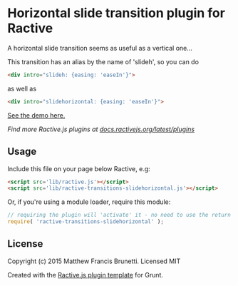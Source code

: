 #  Horizontal slide transition plugin for Ractive

A horizontal slide transition seems as useful as a vertical one...

This transition has an alias by the name of 'slideh', so you can do
``` html
<div intro="slideh: {easing: 'easeIn'}">
```
as well as
``` html
<div intro="slidehorizontal: {easing: 'easeIn'}">
```

[See the demo here.](http://zenflow.github.io/ractive-transitions-slidehorizontal/)

*Find more Ractive.js plugins at [docs.ractivejs.org/latest/plugins](http://docs.ractivejs.org/latest/plugins)*

## Usage

Include this file on your page below Ractive, e.g:

```html
<script src='lib/ractive.js'></script>
<script src='lib/ractive-transitions-slidehorizontal.js'></script>
```

Or, if you're using a module loader, require this module:

```js
// requiring the plugin will 'activate' it - no need to use the return value
require( 'ractive-transitions-slidehorizontal' );
```



## License

Copyright (c) 2015 Matthew Francis Brunetti. Licensed MIT

Created with the [Ractive.js plugin template](https://github.com/ractivejs/plugin-template) for Grunt.
